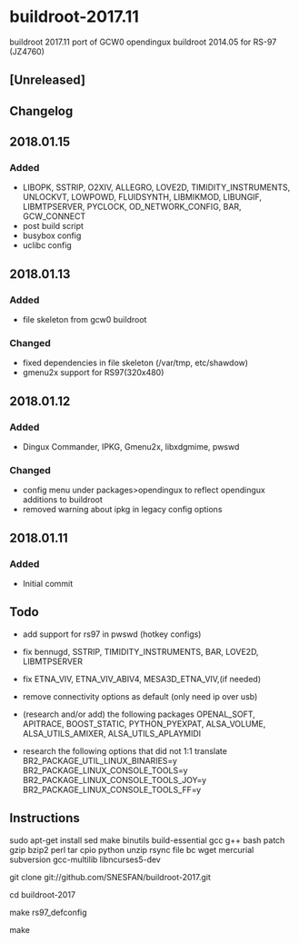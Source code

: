 # buildroot-2017.11

buildroot 2017.11 port of GCW0 opendingux buildroot 2014.05 for RS-97 (JZ4760)

## [Unreleased]

## Changelog
## 2018.01.15
### Added
- LIBOPK, SSTRIP, O2XIV, ALLEGRO, LOVE2D, TIMIDITY_INSTRUMENTS, UNLOCKVT, LOWPOWD, FLUIDSYNTH, LIBMIKMOD,  LIBUNGIF, LIBMTPSERVER, PYCLOCK, OD_NETWORK_CONFIG, BAR, GCW_CONNECT
- post build script
- busybox config
- uclibc config

## 2018.01.13
### Added 
- file skeleton from gcw0 buildroot

### Changed
- fixed dependencies in file skeleton (/var/tmp, etc/shawdow)
- gmenu2x support for RS97(320x480)

## 2018.01.12
### Added
- Dingux Commander, IPKG, Gmenu2x, libxdgmime, pwswd

### Changed
- config menu under packages>opendingux to reflect opendingux additions to buildroot
- removed warning about ipkg in legacy config options
        
## 2018.01.11
### Added
- Initial commit

## Todo
- add support for rs97 in pwswd (hotkey configs)
- fix bennugd, SSTRIP, TIMIDITY_INSTRUMENTS, BAR, LOVE2D, LIBMTPSERVER
- fix ETNA_VIV, ETNA_VIV_ABIV4, MESA3D_ETNA_VIV,(if needed)
- remove connectivity options as default (only need ip over usb)

- (research and/or add) the following packages
OPENAL_SOFT, APITRACE, BOOST_STATIC, PYTHON_PYEXPAT, ALSA_VOLUME, ALSA_UTILS_AMIXER, ALSA_UTILS_APLAYMIDI

- research the following options that did not 1:1 translate 
BR2_PACKAGE_UTIL_LINUX_BINARIES=y
BR2_PACKAGE_LINUX_CONSOLE_TOOLS=y
BR2_PACKAGE_LINUX_CONSOLE_TOOLS_JOY=y
BR2_PACKAGE_LINUX_CONSOLE_TOOLS_FF=y

## Instructions

sudo apt-get install sed make binutils build-essential gcc g++ bash patch gzip bzip2 perl tar cpio python unzip rsync file bc wget mercurial subversion gcc-multilib libncurses5-dev

git clone git://github.com/SNESFAN/buildroot-2017.git

cd buildroot-2017

make rs97_defconfig

make
